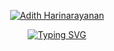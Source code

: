 <p align="center">
  <a href="https://github.com/adithhari">
    <img src="https://user-images.githubusercontent.com/20955511/199138068-0a7b7b75-a024-4f00-803f-30a19c5d1b2d.png" alt="Adith Harinarayanan" /></a>
</p>

<p align="center">
    <a href="https://git.io/typing-svg"><img src="https://readme-typing-svg.demolab.com?font=&weight=500&pause=1000&color=BF53F7&multiline=true&random=false&width=435&lines=Hey+there!!!+Welcome+" alt="Typing SVG" /></a>
</p>
